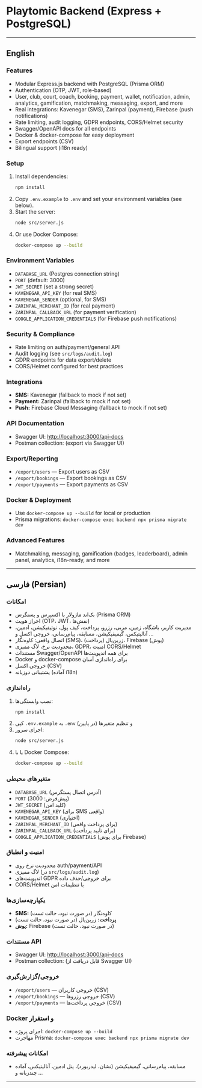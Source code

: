 # Playtomic Backend (Express + PostgreSQL)

---

## English

### Features
- Modular Express.js backend with PostgreSQL (Prisma ORM)
- Authentication (OTP, JWT, role-based)
- User, club, court, coach, booking, payment, wallet, notification, admin, analytics, gamification, matchmaking, messaging, export, and more
- Real integrations: Kavenegar (SMS), Zarinpal (payment), Firebase (push notifications)
- Rate limiting, audit logging, GDPR endpoints, CORS/Helmet security
- Swagger/OpenAPI docs for all endpoints
- Docker & docker-compose for easy deployment
- Export endpoints (CSV)
- Bilingual support (i18n ready)

### Setup
1. Install dependencies:
   ```sh
   npm install
   ```
2. Copy `.env.example` to `.env` and set your environment variables (see below).
3. Start the server:
   ```sh
   node src/server.js
   ```
4. Or use Docker Compose:
   ```sh
   docker-compose up --build
   ```

### Environment Variables
- `DATABASE_URL` (Postgres connection string)
- `PORT` (default: 3000)
- `JWT_SECRET` (set a strong secret)
- `KAVENEGAR_API_KEY` (for real SMS)
- `KAVENEGAR_SENDER` (optional, for SMS)
- `ZARINPAL_MERCHANT_ID` (for real payment)
- `ZARINPAL_CALLBACK_URL` (for payment verification)
- `GOOGLE_APPLICATION_CREDENTIALS` (for Firebase push notifications)

### Security & Compliance
- Rate limiting on auth/payment/general API
- Audit logging (see `src/logs/audit.log`)
- GDPR endpoints for data export/delete
- CORS/Helmet configured for best practices

### Integrations
- **SMS:** Kavenegar (fallback to mock if not set)
- **Payment:** Zarinpal (fallback to mock if not set)
- **Push:** Firebase Cloud Messaging (fallback to mock if not set)

### API Documentation
- Swagger UI: [http://localhost:3000/api-docs](http://localhost:3000/api-docs)
- Postman collection: (export via Swagger UI)

### Export/Reporting
- `/export/users` — Export users as CSV
- `/export/bookings` — Export bookings as CSV
- `/export/payments` — Export payments as CSV

### Docker & Deployment
- Use `docker-compose up --build` for local or production
- Prisma migrations: `docker-compose exec backend npx prisma migrate dev`

### Advanced Features
- Matchmaking, messaging, gamification (badges, leaderboard), admin panel, analytics, i18n-ready, and more

---

## فارسی (Persian)

### امکانات
- بک‌اند ماژولار با اکسپرس و پستگرس (Prisma ORM)
- احراز هویت (OTP، JWT، نقش‌ها)
- مدیریت کاربر، باشگاه، زمین، مربی، رزرو، پرداخت، کیف پول، نوتیفیکیشن، ادمین، آنالیتیکس، گیمیفیکیشن، مسابقه، پیام‌رسانی، خروجی اکسل و ...
- اتصال واقعی: کاوه‌نگار (SMS)، زرین‌پال (پرداخت)، Firebase (پوش)
- محدودیت نرخ، لاگ ممیزی، GDPR، امنیت CORS/Helmet
- مستندات Swagger/OpenAPI برای همه اندپوینت‌ها
- Docker و docker-compose برای راه‌اندازی آسان
- خروجی اکسل (CSV)
- پشتیبانی دوزبانه (آماده i18n)

### راه‌اندازی
1. نصب وابستگی‌ها:
   ```sh
   npm install
   ```
2. کپی `.env.example` به `.env` و تنظیم متغیرها (در پایین)
3. اجرای سرور:
   ```sh
   node src/server.js
   ```
4. یا با Docker Compose:
   ```sh
   docker-compose up --build
   ```

### متغیرهای محیطی
- `DATABASE_URL` (آدرس اتصال پستگرس)
- `PORT` (پیش‌فرض: 3000)
- `JWT_SECRET` (کلید امن)
- `KAVENEGAR_API_KEY` (برای SMS واقعی)
- `KAVENEGAR_SENDER` (اختیاری)
- `ZARINPAL_MERCHANT_ID` (برای پرداخت واقعی)
- `ZARINPAL_CALLBACK_URL` (برای تایید پرداخت)
- `GOOGLE_APPLICATION_CREDENTIALS` (برای پوش Firebase)

### امنیت و انطباق
- محدودیت نرخ روی auth/payment/API
- لاگ ممیزی (در `src/logs/audit.log`)
- اندپوینت‌های GDPR برای خروجی/حذف داده
- CORS/Helmet با تنظیمات امن

### یکپارچه‌سازی‌ها
- **SMS:** کاوه‌نگار (در صورت نبود، حالت تست)
- **پرداخت:** زرین‌پال (در صورت نبود، حالت تست)
- **پوش:** Firebase (در صورت نبود، حالت تست)

### مستندات API
- Swagger UI: [http://localhost:3000/api-docs](http://localhost:3000/api-docs)
- Postman collection: (قابل دریافت از Swagger UI)

### خروجی/گزارش‌گیری
- `/export/users` — خروجی کاربران (CSV)
- `/export/bookings` — خروجی رزروها (CSV)
- `/export/payments` — خروجی پرداخت‌ها (CSV)

### Docker و استقرار
- اجرای پروژه: `docker-compose up --build`
- مهاجرت Prisma: `docker-compose exec backend npx prisma migrate dev`

### امکانات پیشرفته
- مسابقه، پیام‌رسانی، گیمیفیکیشن (نشان، لیدربورد)، پنل ادمین، آنالیتیکس، آماده چندزبانه و ...

---
